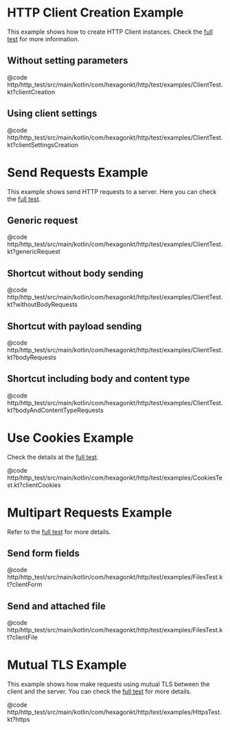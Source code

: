 
# HTTP Client Creation Example
This example shows how to create HTTP Client instances. Check the
[full test](https://github.com/hexagonkt/hexagon/blob/master/http_test/src/main/kotlin/com/hexagonkt/http/test/examples/ClientTest.kt)
for more information.

## Without setting parameters
@code http/http_test/src/main/kotlin/com/hexagonkt/http/test/examples/ClientTest.kt?clientCreation

## Using client settings
@code http/http_test/src/main/kotlin/com/hexagonkt/http/test/examples/ClientTest.kt?clientSettingsCreation

# Send Requests Example
This example shows send HTTP requests to a server. Here you can check the
[full test](https://github.com/hexagonkt/hexagon/blob/master/http_test/src/main/kotlin/com/hexagonkt/http/test/examples/ClientTest.kt).

## Generic request
@code http/http_test/src/main/kotlin/com/hexagonkt/http/test/examples/ClientTest.kt?genericRequest

## Shortcut without body sending
@code http/http_test/src/main/kotlin/com/hexagonkt/http/test/examples/ClientTest.kt?withoutBodyRequests

## Shortcut with payload sending
@code http/http_test/src/main/kotlin/com/hexagonkt/http/test/examples/ClientTest.kt?bodyRequests

## Shortcut including body and content type
@code http/http_test/src/main/kotlin/com/hexagonkt/http/test/examples/ClientTest.kt?bodyAndContentTypeRequests

# Use Cookies Example
Check the details at the [full test](https://github.com/hexagonkt/hexagon/blob/master/http_test/src/main/kotlin/com/hexagonkt/http/test/examples/CookiesTest.kt).

@code http/http_test/src/main/kotlin/com/hexagonkt/http/test/examples/CookiesTest.kt?clientCookies

# Multipart Requests Example
Refer to the [full test](https://github.com/hexagonkt/hexagon/blob/master/http_test/src/main/kotlin/com/hexagonkt/http/test/examples/FilesTest.kt)
for more details.

## Send form fields
@code http/http_test/src/main/kotlin/com/hexagonkt/http/test/examples/FilesTest.kt?clientForm

## Send and attached file
@code http/http_test/src/main/kotlin/com/hexagonkt/http/test/examples/FilesTest.kt?clientFile

# Mutual TLS Example
This example shows how make requests using mutual TLS between the client and the server. You can
check the [full test](https://github.com/hexagonkt/hexagon/blob/master/http_test/src/main/kotlin/com/hexagonkt/http/test/examples/HttpsTest.kt)
for more details.

@code http/http_test/src/main/kotlin/com/hexagonkt/http/test/examples/HttpsTest.kt?https

